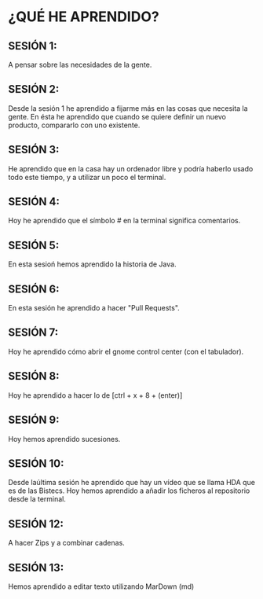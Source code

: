 # ¿QUÉ HE APRENDIDO?

## SESIÓN 1: 

A pensar sobre las necesidades de la gente.

## SESIÓN 2:

Desde la sesión 1 he aprendido a fijarme más en las cosas que necesita la gente. En ésta he aprendido que cuando se quiere definir un nuevo producto, compararlo con uno existente.

## SESIÓN 3: 

He aprendido que en la casa hay un ordenador libre y podría haberlo usado todo este tiempo, y a utilizar un poco el terminal.

## SESIÓN 4: 

Hoy he aprendido que el símbolo # en la terminal significa comentarios.

## SESIÓN 5: 

En esta sesioń hemos aprendido la historia de Java.

## SESIÓN 6: 

En esta sesión he aprendido a hacer "Pull Requests".

## SESIÓN 7: 

Hoy he aprendido cómo abrir el gnome control center (con el tabulador).

## SESIÓN 8:

Hoy he aprendido a hacer lo de [ctrl + x + 8 + (enter)]

## SESIÓN 9:

Hoy hemos aprendido sucesiones.

## SESIÓN 10: 

Desde laúltima sesión he aprendido que hay un vídeo que se llama HDA que es de las Bistecs. Hoy hemos aprendido a añadir los ficheros al repositorio desde la terminal.

## SESIÓN 12:

A hacer Zips y a combinar cadenas.

## SESIÓN 13: 

Hemos aprendido a editar texto utilizando MarDown (md)
